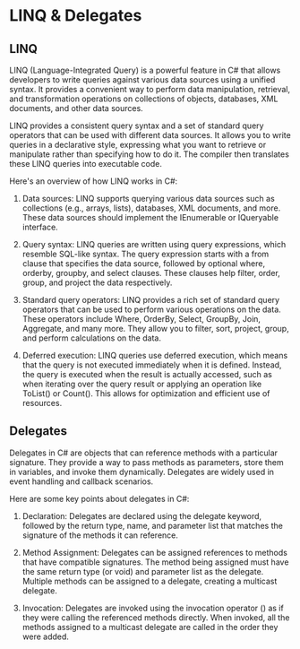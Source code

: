 # LINQ & Delegates


## LINQ

LINQ (Language-Integrated Query) is a powerful feature in C# that allows developers to write queries against various data sources using a unified syntax. It provides a convenient way to perform data manipulation, retrieval, and transformation operations on collections of objects, databases, XML documents, and other data sources.

LINQ provides a consistent query syntax and a set of standard query operators that can be used with different data sources. It allows you to write queries in a declarative style, expressing what you want to retrieve or manipulate rather than specifying how to do it. The compiler then translates these LINQ queries into executable code.

Here's an overview of how LINQ works in C#:

1. Data sources: LINQ supports querying various data sources such as collections (e.g., arrays, lists), databases, XML documents, and more. These data sources should implement the IEnumerable<T> or IQueryable<T> interface.

2. Query syntax: LINQ queries are written using query expressions, which resemble SQL-like syntax. The query expression starts with a from clause that specifies the data source, followed by optional where, orderby, groupby, and select clauses. These clauses help filter, order, group, and project the data respectively.

3. Standard query operators: LINQ provides a rich set of standard query operators that can be used to perform various operations on the data. These operators include Where, OrderBy, Select, GroupBy, Join, Aggregate, and many more. They allow you to filter, sort, project, group, and perform calculations on the data.

4. Deferred execution: LINQ queries use deferred execution, which means that the query is not executed immediately when it is defined. Instead, the query is executed when the result is actually accessed, such as when iterating over the query result or applying an operation like ToList() or Count(). This allows for optimization and efficient use of resources.

## Delegates
Delegates in C# are objects that can reference methods with a particular signature. They provide a way to pass methods as parameters, store them in variables, and invoke them dynamically. Delegates are widely used in event handling and callback scenarios.

Here are some key points about delegates in C#:

1. Declaration: Delegates are declared using the delegate keyword, followed by the return type, name, and parameter list that matches the signature of the methods it can reference. 

2. Method Assignment: Delegates can be assigned references to methods that have compatible signatures. The method being assigned must have the same return type (or void) and parameter list as the delegate. Multiple methods can be assigned to a delegate, creating a multicast delegate.

3. Invocation: Delegates are invoked using the invocation operator () as if they were calling the referenced methods directly. When invoked, all the methods assigned to a multicast delegate are called in the order they were added.